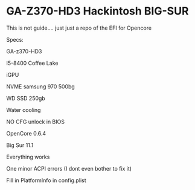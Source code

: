 # GA-Z370-HD3 Hackintosh BIG-SUR

This is not guide.... just just a repo of the EFI for Opencore

Specs:

GA-z370-HD3 

I5-8400 Coffee Lake

iGPU

NVME samsung 970 500bg

WD SSD 250gb

Water cooling

NO CFG unlock in BIOS

OpenCore 0.6.4 

Big Sur 11.1

Everything works 

One minor ACPI errors (I dont even bother to fix it)

Fill in PlatformInfo in config.plist
